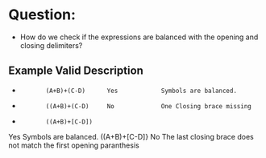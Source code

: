 
# Question: 
* How do we check if the expressions are balanced with the opening and closing delimiters?

##           Example          Valid          Description
*            (A+B)+(C-D)      Yes            Symbols are balanced.
*            ((A+B)+(C-D)     No             One Closing brace missing
*            ((A+B)+[C-D])
Yes
Symbols are balanced.
((A+B)+[C-D]}
No
The last closing brace does not match the first opening paranthesis
